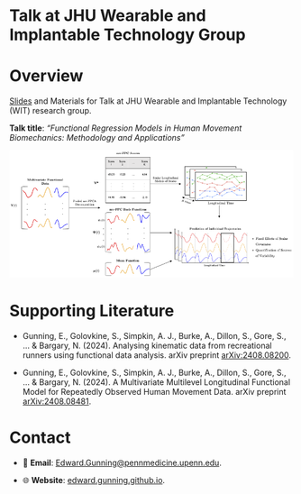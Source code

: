 Talk at JHU Wearable and Implantable Technology Group
================

# Overview

[Slides](JHU_Talk.pdf) and Materials for Talk at JHU Wearable and
Implantable Technology (WIT) research group.

**Talk title**: *“Functional Regression Models in Human Movement
Biomechanics: Methodology and Applications”*

![](figures/methods-schematic.png)

# Supporting Literature

- Gunning, E., Golovkine, S., Simpkin, A. J., Burke, A., Dillon, S.,
  Gore, S., … & Bargary, N. (2024). Analysing kinematic data from
  recreational runners using functional data analysis. arXiv preprint
  [arXiv:2408.08200](https://doi.org/10.48550/arXiv.2408.08200).

- Gunning, E., Golovkine, S., Simpkin, A. J., Burke, A., Dillon, S.,
  Gore, S., … & Bargary, N. (2024). A Multivariate Multilevel
  Longitudinal Functional Model for Repeatedly Observed Human Movement
  Data. arXiv preprint
  [arXiv:2408.08481](https://doi.org/10.48550/arXiv.2408.08481).

# Contact

- 📧 **Email**: <Edward.Gunning@pennmedicine.upenn.edu>.

- 🌐 **Website**:
  [edward.gunning.github.io](https://edward.gunning.github.io).
